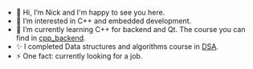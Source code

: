 - 👋 Hi, I’m Nick and I'm happy to see you here.
- 👀 I’m interested in C++ and embedded development.
- 🌱 I’m currently learning C++ for backend and Qt. The course you can find in [cpp_backend](https://github.com/part-of-the-crew/cpp_backend). 
- ✨ I completed Data structures and algorithms course in [DSA](https://github.com/part-of-the-crew/DSA). 
- ⚡ One fact: currently looking for a job.

<!---
part-of-the-crew/part-of-the-crew is a ✨ special ✨ repository because its `README.md` (this file) appears on your GitHub profile.
You can click the Preview link to take a look at your changes.
--->
